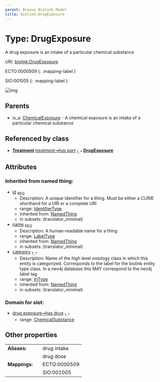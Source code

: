```yaml
---
parent: Browse Biolink Model
title: biolink:DrugExposure
---
```


# Type: DrugExposure


A drug exposure is an intake of a particular chemical substance

URI: [biolink:DrugExposure](https://w3id.org/biolink/vocab/DrugExposure)

ECTO:0000509
{: .mapping-label }

SIO:001005
{: .mapping-label }

![img](http://yuml.me/diagram/nofunky;dir:TB/class/\[ChemicalExposure]^-\[DrugExposure&#124;id(i):identifier_type;name(i):label_type;category(i):iri_type%20%2B])

## Parents

 *  is_a: [ChemicalExposure](ChemicalExposure.md) - A chemical exposure is an intake of a particular chemical substance

## Referenced by class

 *  **[Treatment](Treatment.md)** *[treatment➞has part](treatment_has_part.md)*  <sub>1..*</sub>  **[DrugExposure](DrugExposure.md)**

## Attributes


### Inherited from named thing:

 * [id](id.md)  <sub>REQ</sub>
    * Description: A unique identifier for a thing. Must be either a CURIE shorthand for a URI or a complete URI
    * range: [IdentifierType](types/IdentifierType.md)
    * inherited from: [NamedThing](NamedThing.md)
    * in subsets: (translator_minimal)
 * [name](name.md)  <sub>REQ</sub>
    * Description: A human-readable name for a thing
    * range: [LabelType](types/LabelType.md)
    * inherited from: [NamedThing](NamedThing.md)
    * in subsets: (translator_minimal)
 * [category](category.md)  <sub>1..*</sub>
    * Description: Name of the high level ontology class in which this entity is categorized. Corresponds to the label for the biolink entity type class. In a neo4j database this MAY correspond to the neo4j label tag
    * range: [IriType](types/IriType.md)
    * inherited from: [NamedThing](NamedThing.md)
    * in subsets: (translator_minimal)

### Domain for slot:

 * [drug exposure➞has drug](drug_exposure_has_drug.md)  <sub>1..*</sub>
    * range: [ChemicalSubstance](ChemicalSubstance.md)

## Other properties

|  |  |  |
| --- | --- | --- |
| **Aliases:** | | drug intake |
|  | | drug dose |
| **Mappings:** | | ECTO:0000509 |
|  | | SIO:001005 |

